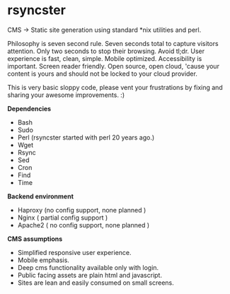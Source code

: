 # rsyncster
CMS -> Static site generation using standard \*nix utilities and perl.

Philosophy is seven second rule. Seven seconds total to capture visitors attention. Only two seconds to stop their browsing. Avoid tl;dr. User experience is fast, clean, simple. Mobile optimized. Accessibility is important. Screen reader friendly. Open source, open cloud, 'cause your content is yours and should not be locked to your cloud provider.

This is very basic sloppy code, please vent your frustrations by fixing and sharing your awesome improvements. :)

__Dependencies__
* Bash
* Sudo
* Perl (rsyncster started with perl 20 years ago.)
* Wget
* Rsync
* Sed
* Cron
* Find
* Time

__Backend environment__
* Haproxy (no config support, none planned )
* Nginx ( partial config support )
* Apache2 ( no config support, none planned )

__CMS assumptions__
* Simplified responsive user experience.
* Mobile emphasis.
* Deep cms functionality available only with login.
* Public facing assets are plain html and javascript.
* Sites are lean and easily consumed on small screens.